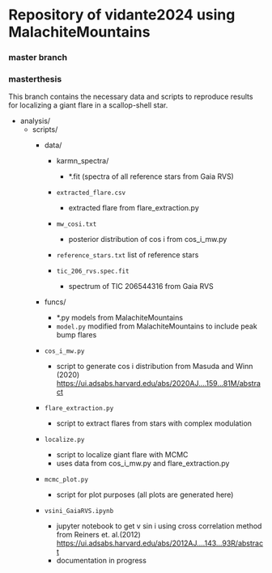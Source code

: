# Repository of vidante2024 using MalachiteMountains

### master branch

### masterthesis

This branch contains the necessary data and scripts to reproduce results for localizing a giant flare in a scallop-shell star.

- analysis/
  - scripts/
    - data/
      - karmn_spectra/
        - *.fit (spectra of all reference stars from Gaia RVS)

      - `extracted_flare.csv` 
        - extracted flare from flare_extraction.py
      - `mw_cosi.txt`
        - posterior distribution of cos i from cos_i_mw.py
      - `reference_stars.txt`
        list of reference stars
      - `tic_206_rvs.spec.fit`
        - spectrum of TIC 206544316 from Gaia RVS
        
    - funcs/
      - *.py models from MalachiteMountains
      - `model.py` modified from MalachiteMountains to include peak bump flares

    - `cos_i_mw.py` 
      - script to generate cos i distribution from Masuda and Winn (2020) https://ui.adsabs.harvard.edu/abs/2020AJ....159...81M/abstract
    - `flare_extraction.py`
      - script to extract flares from stars with complex modulation
    - `localize.py`
      - script to localize giant flare with MCMC
      - uses data from cos_i_mw.py and flare_extraction.py
    - `mcmc_plot.py`
      - script for plot purposes (all plots are generated here)
    - `vsini_GaiaRVS.ipynb`
      - jupyter notebook to get v sin i using cross correlation method from Reiners et. al.(2012) https://ui.adsabs.harvard.edu/abs/2012AJ....143...93R/abstract
      - documentation in progress
    

